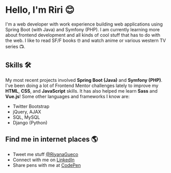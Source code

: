 # Hello, I'm Riri 😊

I'm a web developer with work experience building web applications using Spring Boot (with Java) and Symfony (PHP). I am currently learning more about frontend development and all kinds of cool stuff that has to do with the web. I like to read SF/F books 🤓 and watch anime or various western TV series 📺.

## Skills 🛠
My most recent projects involved **Spring Boot (Java)** and **Symfony (PHP)**. I've been doing a lot of Frontend Mentor challenges lately to improve my **HTML**, **CSS**, and **JavaScript** skills. It has also helped me learn **Sass** and **Vue.js**! Some other languages and frameworks I know are:
- Twitter Bootstrap
- jQuery, AJAX
- SQL, MySQL
- Django (Python)

## Find me in internet places 🌎
- Tweet me stuff [@RiyanaGueco](https://www.twitter.com/RiyanaGueco)
- Connect with me on [LinkedIn](https://www.linkedin.com/in/RiyanaGueco) 
- Share pens with me at [CodePen](https://codepen.io/rngueco)
